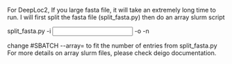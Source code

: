 For DeepLoc2, If you large fasta file, it will take an extremely long time to run.
I will first split the fasta file (split_fasta.py) then do an array slurm script

split_fasta.py -i <input fasta file> -o <output dir> -n <entries per split fasta file>

change #SBATCH --array= to fit the number of entries from split_fasta.py
For more details on array slurm files, please check deigo documentation. 
